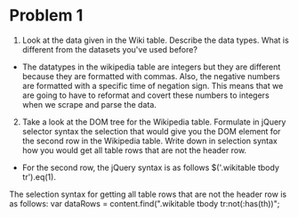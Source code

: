 # Problem 1 

1. Look at the data given in the Wiki table. Describe the data types. What is different from the datasets you've used before?

* The datatypes in the wikipedia table are integers but they are different because they are formatted with commas. Also, the negative numbers are formatted with a specific time of negation sign. This means that we are going to have to reformat and covert these numbers to integers when we scrape and parse the data.

2. Take a look at the DOM tree for the Wikipedia table. Formulate in jQuery selector syntax the selection that would give you the DOM element for the second row in the Wikipedia table. Write down in selection syntax how you would get all table rows that are not the header row.

* For the second row, the jQuery syntax is as follows $('.wikitable tbody tr').eq(1).

The selection syntax for getting all table rows that are not the header row is as follows: var dataRows = content.find(".wikitable tbody tr:not(:has(th))";
